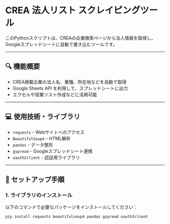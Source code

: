# CREA 法人リスト スクレイピングツール

このPythonスクリプトは、CREAの企業検索ページから法人情報を取得し、Googleスプレッドシートに自動で書き込むツールです。

---

## 🔍 機能概要

- CREA掲載企業の法人名、業種、所在地などを自動で取得
- Google Sheets API を利用して、スプレッドシートに出力
- エクセルや営業リスト作成などに活用可能

---

## 💻 使用技術・ライブラリ

- `requests` - Webサイトへのアクセス
- `BeautifulSoup4` - HTML解析
- `pandas` - データ整形
- `gspread` - Googleスプレッドシート連携
- `oauth2client` - 認証用ライブラリ

---

## 🚀 セットアップ手順

### 1. ライブラリのインストール

以下のコマンドで必要なパッケージをインストールしてください：

```bash
pip install requests beautifulsoup4 pandas gspread oauth2client
